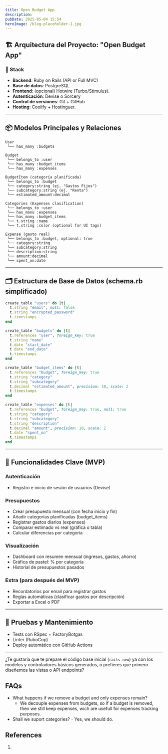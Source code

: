 ```yaml
---
title: Open Budget App
description: 
pubDate: 2025-05-04 15:54
heroImage: /blog-placeholder-1.jpg
---
```


## 🏗️ Arquitectura del Proyecto: "Open Budget App"

### 🔧 Stack

- **Backend**: Ruby on Rails (API or Full MVC)
- **Base de datos**: PostgreSQL
- **Frontend**: (opcional) Hotwire (Turbo/Stimulus).
- **Autenticación**: Devise o Sorcery
- **Control de versiones**: Git + GitHub
- **Hosting**: Coolify + Hostinguer.
---

## 📦 Modelos Principales y Relaciones

```plaintext
User
 └── has_many :budgets

Budget
 └── belongs_to :user
 └── has_many :budget_items
 └── has_many :expenses

BudgetItem (categoría planificada)
 └── belongs_to :budget
 └── category:string (ej. "Gastos Fijos")
 └── subcategory:string (ej. "Renta")
 └── estimated_amount:decimal

Categories (Expenses clasification)
 └── belongs_to :user
 └── has_manu :expenses
 └── has_many :budget_items
 └── t.string :name
 └── t.string :color (optional for UI tags)

Expense (gasto real)
 └── belongs_to :budget, optional: true
 └── category:string
 └── subcategory:string
 └── description:string
 └── amount:decimal
 └── spent_on:date
```

---

## 🗂️ Estructura de Base de Datos (schema.rb simplificado)

```ruby
create_table "users" do |t|
  t.string "email", null: false
  t.string "encrypted_password"
  t.timestamps
end

create_table "budgets" do |t|
  t.references "user", foreign_key: true
  t.string "name"
  t.date "start_date"
  t.date "end_date"
  t.timestamps
end

create_table "budget_items" do |t|
  t.references "budget", foreign_key: true
  t.string "category"
  t.string "subcategory"
  t.decimal "estimated_amount", precision: 10, scale: 2
  t.timestamps
end

create_table "expenses" do |t|
  t.references "budget", foreign_key: true, null: true
  t.string "category"
  t.string "subcategory"
  t.string "description"
  t.decimal "amount", precision: 10, scale: 2
  t.date "spent_on"
  t.timestamps
end
```

---

## 🧠 Funcionalidades Clave (MVP)

### Autenticación

- Registro e inicio de sesión de usuarios (Devise)
### Presupuestos

- Crear presupuesto mensual (con fecha inicio y fin)
- Añadir categorías planificadas (budget_items)
- Registrar gastos diarios (expenses)
- Comparar estimado vs real (gráfica o tabla)
- Calcular diferencias por categoría

### Visualización
- Dashboard con resumen mensual (ingresos, gastos, ahorro)
- Gráfica de pastel: % por categoría
- Historial de presupuestos pasados

### Extra (para después del MVP)

- Recordatorios por email para registrar gastos
- Reglas automáticas (clasificar gastos por descripción)
- Exportar a Excel o PDF

---

## 🧪 Pruebas y Mantenimiento

- Tests con RSpec + FactoryBotgas 
- Linter (RuboCop)
- Deploy automático con GitHub Actions    

---

¿Te gustaría que te prepare el código base inicial (`rails new`) ya con los modelos y controladores básicos generados, o prefieres que primero diseñemos las vistas o API endpoints?

## FAQs
- What happens if we remove a budget and only expenses remain?
	- We decouple expenses from budgets, so if a budget is removed, then we still keep expenses, wich are usefull for expenses tracking purposes.
- Shall we suport categories?
		- Yes, we should do.


## References
1.